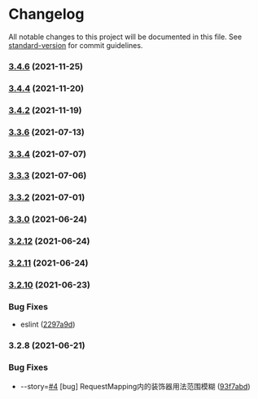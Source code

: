 # Changelog

All notable changes to this project will be documented in this file. See [standard-version](https://github.com/conventional-changelog/standard-version) for commit guidelines.

### [3.4.6](https://github.com/thinkkoa/koatty/compare/v3.4.4...v3.4.6) (2021-11-25)

### [3.4.4](https://github.com/thinkkoa/koatty/compare/v3.4.2...v3.4.4) (2021-11-20)

### [3.4.2](https://github.com/thinkkoa/koatty/compare/v3.3.6...v3.4.2) (2021-11-19)

### [3.3.6](https://github.com/thinkkoa/koatty/compare/v3.2.12...v3.3.6) (2021-07-13)

### [3.3.4](https://github.com/thinkkoa/koatty/compare/v3.3.3...v3.3.4) (2021-07-07)

### [3.3.3](https://github.com/thinkkoa/koatty/compare/v3.3.2...v3.3.3) (2021-07-06)

### [3.3.2](https://github.com/thinkkoa/koatty/compare/v3.3.0...v3.3.2) (2021-07-01)

### [3.3.0](https://github.com/thinkkoa/koatty/compare/v3.2.12...v3.3.0) (2021-06-24)
### [3.2.12](https://github.com/thinkkoa/koatty/compare/v3.2.11...v3.2.12) (2021-06-24)

### [3.2.11](https://github.com/thinkkoa/koatty/compare/v3.2.10...v3.2.11) (2021-06-24)

### [3.2.10](https://github.com/thinkkoa/koatty/compare/v3.2.8...v3.2.10) (2021-06-23)


### Bug Fixes

* eslint ([2297a9d](https://github.com/thinkkoa/koatty/commit/2297a9dc054e911f31dbe5d8802d982077316df7))

### 3.2.8 (2021-06-21)


### Bug Fixes

* --story=[#4](https://github.com/thinkkoa/koatty/issues/4) [bug] RequestMapping内的装饰器用法范围模糊 ([93f7abd](https://github.com/thinkkoa/koatty/commit/93f7abd776bc14449e762c163a1194c6608e1cd3))
